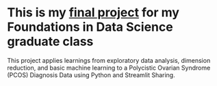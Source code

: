 # This is my [final project](https://almgcs-dsfoundations-final-finalproj-gtxpm3.streamlit.app/) for my Foundations in Data Science graduate class

  This project applies learnings from exploratory data analysis, dimension reduction, and basic machine learning to a 
  Polycistic Ovarian Syndrome (PCOS) Diagnosis Data using Python and Streamlit Sharing.
